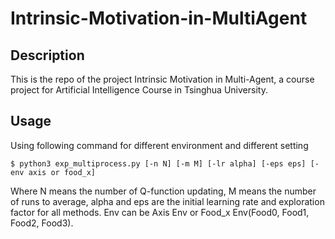 # Intrinsic-Motivation-in-MultiAgent


## Description
This is the repo of the project Intrinsic Motivation in Multi-Agent, a course project for Artificial Intelligence Course in Tsinghua University.

## Usage
  Using following command for different environment and different setting
  
    $ python3 exp_multiprocess.py [-n N] [-m M] [-lr alpha] [-eps eps] [-env axis or food_x]
    
  Where N means the number of Q-function updating, M means the number of runs to average, alpha and eps are the initial learning rate and exploration factor for all methods. Env can be Axis Env or Food_x Env(Food0, Food1, Food2, Food3).
  

